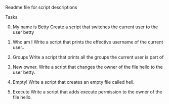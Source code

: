 Readme file for script descriptions

Tasks

0. My name is Betty
Create a script that switches the current user to the user betty

1. Who am I
Write a script that prints the effective username of the current user..

2. Groups
Write a script that prints all the groups the current user is part of

3. New owner.
Write a script that changes the owner of the file hello to the user betty.

4. Empty!
Write a script that creates an empty file called hell.
5. Execute
Write a script that adds execute permission to the owner of the file hello.
